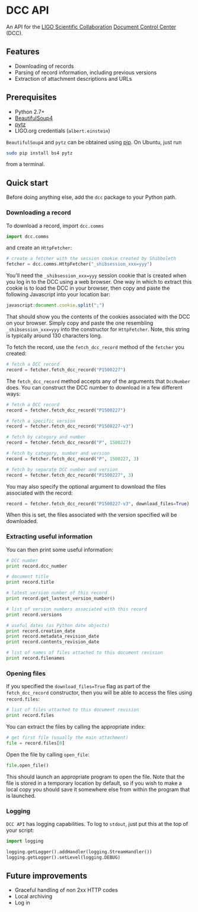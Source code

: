 # DCC API

An API for the [LIGO Scientific Collaboration](http://www.ligo.org/) [Document Control Center](https://dcc.ligo.org/) (DCC).

## Features

 - Downloading of records
 - Parsing of record information, including previous versions
 - Extraction of attachment descriptions and URLs

## Prerequisites

  - Python 2.7+
  - [BeautifulSoup4](https://www.crummy.com/software/BeautifulSoup/)
  - [pytz](https://pypi.python.org/pypi/pytz)
  - LIGO.org credentials (`albert.einstein`)

`BeautifulSoup4` and `pytz` can be obtained using [pip](https://pip.pypa.io/). On Ubuntu, just run
```bash
sudo pip install bs4 pytz
```
from a terminal.

## Quick start
Before doing anything else, add the `dcc` package to your Python path.

### Downloading a record
To download a record, import `dcc.comms`
```python
import dcc.comms
```
and create an `HttpFetcher`:
```python
# create a fetcher with the session cookie created by Shibboleth
fetcher = dcc.comms.HttpFetcher("_shibsession_xxx=yyy")
```
You'll need the `_shibsession_xxx=yyy` session cookie that is created when you log in to the DCC using a web browser. One way in which to extract this cookie is to load the DCC in your browser, then copy and paste the following Javascript into your location bar:
```javascript
javascript:document.cookie.split(";")
```
That should show you the contents of the cookies associated with the DCC on your browser. Simply copy and paste the one resembling `_shibsession_xxx=yyy` into the constructor for `HttpFetcher`. Note, this string is typically around 130 characters long.

To fetch the record, use the `fetch_dcc_record` method of the `fetcher` you created:
```python
# fetch a DCC record
record = fetcher.fetch_dcc_record("P1500227")
```
The `fetch_dcc_record` method accepts any of the arguments that `DccNumber` does. You can construct the DCC number to download in a few different ways:
```python
# fetch a DCC record
record = fetcher.fetch_dcc_record("P1500227")

# fetch a specific version
record = fetcher.fetch_dcc_record("P1500227-v3")

# fetch by category and number
record = fetcher.fetch_dcc_record("P", 1500227)

# fetch by category, number and version
record = fetcher.fetch_dcc_record("P", 1500227, 3)

# fetch by separate DCC number and version
record = fetcher.fetch_dcc_record("P1500227", 3)
```

You may also specify the optional argument to download the files associated with the record:
```python
record = fetcher.fetch_dcc_record("P1500227-v3", download_files=True)
```
When this is set, the files associated with the version specified will be downloaded.

### Extracting useful information
You can then print some useful information:
```python
# DCC number
print record.dcc_number

# document title
print record.title

# latest version number of this record
print record.get_lastest_version_number()

# list of version numbers associated with this record
print record.versions

# useful dates (as Python date objects)
print record.creation_date
print record.metadata_revision_date
print record.contents_revision_date

# list of names of files attached to this document revision
print record.filenames
```

### Opening files
If you specified the `download_files=True` flag as part of the `fetch_dcc_record` constructor, then you will be able to access the files using `record.files`:
```python
# list of files attached to this document revision
print record.files
```
You can extract the files by calling the appropriate index:
```python
# get first file (usually the main attachment)
file = record.files[0]
```

Open the file by calling `open_file`:
```python
file.open_file()
```
This should launch an appropriate program to open the file. Note that the file is stored in a temporary location by default, so if you wish to make a local copy you should save it somewhere else from within the program that is launched.

### Logging
`DCC API` has logging capabilities. To log to `stdout`, just put this at the top of your script:
```python
import logging

logging.getLogger().addHandler(logging.StreamHandler())
logging.getLogger().setLevel(logging.DEBUG)
```

## Future improvements
 - Graceful handling of non 2xx HTTP codes
 - Local archiving
 - Log in
